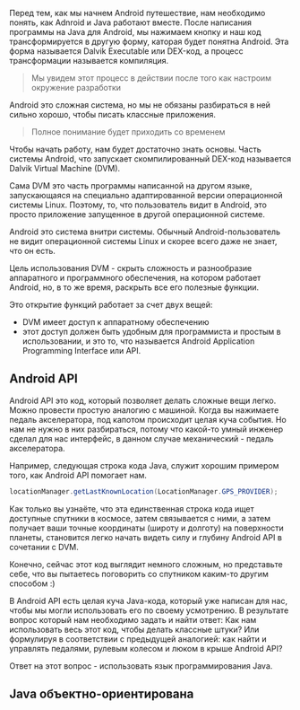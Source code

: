 Перед тем, как мы начнем Android путешествие, нам необходимо понять, как Adnroid и Java работают вместе. После написания программы на Java для Android, мы нажимаем кнопку и наш код трансформируется в другую форму, каторая будет понятна Android. Эта форма называется Dalvik Executable или DEX-код, а процесс трансформации называется компиляция.
> Мы увидем этот процесс в действии после того как настроим окружение разработки

Android это сложная система, но мы не обязаны разбираться в ней сильно хорошо, чтобы писать классные приложения.
> Полное понимание будет приходить со временем

Чтобы начать работу, нам будет достаточно знать основы. Часть системы Android, что запускает скомпилированный DEX-код называется Dalvik Virtual Machine (DVM).

Сама DVM это часть программы написанной на другом языке, запускающаяся на специально адаптированной версии операционной системы Linux. Поэтому, то, что пользователь видит в Android, это просто приложение запущенное в другой операционной системе.

Android это система внитри системы. Обычный Android-пользователь не видит операционной системы Linux и скорее всего даже не знает, что он есть.

Цель использования DVM - скрыть сложность и разнообразие аппаратного и программного обеспечения, на котором работает Android, но, в то же время, раскрыть все его полезные функции. 

Это открытие функций работает за счет двух вещей:
- DVM имеет доступ к аппаратному обеспечению
- этот доступ должен быть удобным для программиста и простым в использовании, и это то, что называется Android Application Programming Interface или API.

## Android API
Android API это код, который позволяет делать сложные вещи легко. Можно провести простую аналогию с машиной. Когда вы нажимаете педаль акселератора, под капотом происходит целая куча события. Но нам не нужно в них разбираться, потому что какой-то умный инженер сделал для нас интерфейс, в данном случае механический - педаль акселератора.

Например, следующая строка кода Java, служит хорошим примером того, как Android API помогает нам.
```java
locationManager.getLastKnownLocation(LocationManager.GPS_PROVIDER);
```
Как только вы узнаёте, что эта единственная строка кода ищет доступные спутники в космосе, затем связывается с ними, а затем получает ваши точные координаты (широту и долготу) на поверхности планеты, становится легко начать видеть силу и глубину Android API в сочетании с DVM.

Конечно, сейчас этот код выглядит немного сложным, но представьте себе, что вы пытаетесь поговорить со спутником каким-то другим способом :)

В Android API есть целая куча Java-кода, который уже написан для нас, чтобы мы могли использовать его по своему усмотрению. В результате вопрос который нам необходимо задать и найти ответ:
Как нам использовать весь этот код, чтобы делать классные штуки? Или формулируя в соответствии с предыдущей аналогией: как найти и управлять педалями, рулевым колесом и люком в крыше Android API?

Ответ на этот вопрос - использовать язык программирования Java.

## Java объектно-ориентирована
